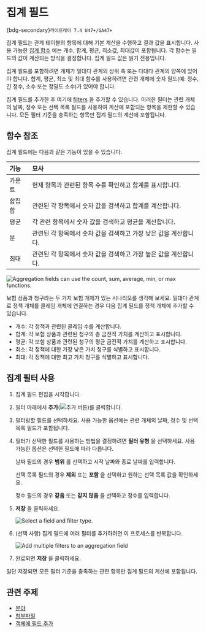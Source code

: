 # 집계 필드

{bdg-secondary}`라이프레이 7.4 U47+/GA47+`

집계 필드는 관계 테이블의 항목에 대해 기본 계산을 수행하고 결과 값을 표시합니다. 사용 가능한 [집계 함수](#functions-reference) 에는 개수, 합계, 평균, 최소값, 최대값이 포함됩니다. 각 함수는 필드의 값이 계산되는 방식을 결정합니다. 집계 필드 값은 읽기 전용입니다.

집계 필드를 포함하려면 개체가 일대다 관계의 상위 측 또는 다대다 관계의 양쪽에 있어야 합니다. 합계, 평균, 최소 및 최대 함수를 사용하려면 관련 개체에 숫자 필드(예: 정수, 긴 정수, 소수 또는 정밀도 소수)가 있어야 합니다.

집계 필드를 추가한 후 여기에 [filters](#using-aggregation-filters) 을 추가할 수 있습니다. 이러한 필터는 관련 개체의 날짜, 정수 또는 선택 목록 필드를 사용하여 계산에 포함되는 항목을 제한할 수 있습니다. 모든 필터 기준을 충족하는 항목만 집계 필드의 계산에 포함됩니다.

## 함수 참조

집계 필드에는 다음과 같은 기능이 있을 수 있습니다.

| 기능  | 묘사                                    |
| :-- | :------------------------------------ |
| 카운트 | 현재 항목과 관련된 항목 수를 확인하고 합계를 표시합니다.      |
| 합집합 | 관련된 각 항목에서 숫자 값을 검색하고 합계를 계산합니다.      |
| 평균  | 각 관련 항목에서 숫자 값을 검색하고 평균을 계산합니다.       |
| 분   | 관련된 각 항목에서 숫자 값을 검색하고 가장 낮은 값을 계산합니다. |
| 최대  | 관련된 각 항목에서 숫자 값을 검색하고 가장 높은 값을 계산합니다. |

![Aggregation fields can use the count, sum, average, min, or max functions.](./aggregation-fields/images/01.png)

보험 상품과 청구라는 두 가지 보험 개체가 있는 시나리오를 생각해 보세요. 일대다 관계로 정책 개체를 클레임 개체에 연결하는 경우 다음 집계 필드를 정책 개체에 추가할 수 있습니다.

* 개수: 각 정책과 관련된 클레임 수를 계산합니다.
* 합계: 각 보험 상품과 관련된 청구의 총 금전적 가치를 계산하고 표시합니다.
* 평균: 각 보험 상품과 관련된 청구의 평균 금전적 가치를 계산하고 표시합니다.
* 최소: 각 정책에 대한 가장 낮은 가치 청구를 식별하고 표시합니다.
* 최대: 각 정책에 대한 최고 가치 청구를 식별하고 표시합니다.

## 집계 필터 사용

1. 집계 필드 편집을 시작합니다.

1. 필터 아래에서 **추가**(![추가 버튼](../../../../images/icon-add.png))를 클릭합니다.

1. 필터링할 필드를 선택하세요. 사용 가능한 옵션에는 관련 개체의 날짜, 정수 및 선택 목록 필드가 포함됩니다.

1. 필터가 선택한 필드를 사용하는 방법을 결정하려면 **필터 유형** 을 선택하세요. 사용 가능한 옵션은 선택한 필드에 따라 다릅니다.

   날짜 필드의 경우 **범위** 를 선택하고 시작 날짜와 종료 날짜를 입력합니다.

   선택 목록 필드의 경우 **제외** 또는 **포함** 을 선택하고 원하는 선택 목록 값을 확인하세요.

   정수 필드의 경우 **같음** 또는 **같지 않음** 을 선택하고 정수를 입력합니다.

1. **저장** 을 클릭하세요.

   ![Select a field and filter type.](./aggregation-fields/images/02.png)

1. (선택 사항) 집계 필드에 여러 필터를 추가하려면 이 프로세스를 반복합니다.

   ![Add multiple filters to an aggregation field](./aggregation-fields/images/03.png)

1. 완료되면 **저장** 을 클릭하세요.

일단 저장되면 모든 필터 기준을 충족하는 관련 항목만 집계 필드의 계산에 포함됩니다.

## 관련 주제

* [분야](../fields.md)
* [첨부파일](./attachment-fields.md)
* [객체에 필드 추가](./adding-fields-to-objects.md)
